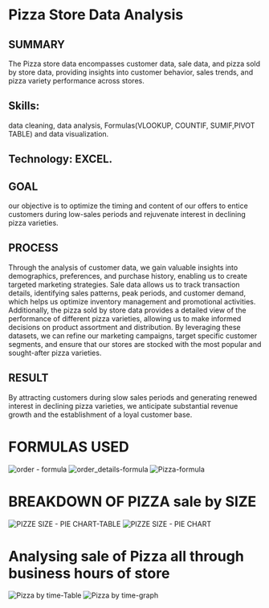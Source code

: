 # Pizza Store Data Analysis

## SUMMARY 
The Pizza store data encompasses customer data, sale data, and pizza sold by store data, providing insights into customer behavior, sales trends, and pizza variety performance across stores. 

## Skills: 
data cleaning, data analysis, Formulas(VLOOKUP, COUNTIF, SUMIF,PIVOT TABLE) and data visualization.

## Technology: EXCEL.

## GOAL 
our objective is to optimize the timing and content of our offers to entice customers during low-sales periods and rejuvenate interest in declining pizza varieties.

## PROCESS 
Through the analysis of customer data, we gain valuable insights into demographics, preferences, and purchase history, enabling us to create targeted marketing strategies. Sale data allows us to track transaction details, identifying sales patterns, peak periods, and customer demand, which helps us optimize inventory management and promotional activities. Additionally, the pizza sold by store data provides a detailed view of the performance of different pizza varieties, allowing us to make informed decisions on product assortment and distribution. By leveraging these datasets, we can refine our marketing campaigns, target specific customer segments, and ensure that our stores are stocked with the most popular and sought-after pizza varieties.

## RESULT
By attracting customers during slow sales periods and generating renewed interest in declining pizza varieties, we anticipate substantial revenue growth and the establishment of a loyal customer base.

# FORMULAS USED 
![order - formula](https://github.com/YounamS/Pizza-Store-Data-Analysis_Excel-Project/assets/40123305/6d9f1c48-8d78-4b3c-ab6a-bde548119136)
![order_details-formula](https://github.com/YounamS/Pizza-Store-Data-Analysis_Excel-Project/assets/40123305/57df1fac-607e-4926-b5f7-26df8320f6b4)
![Pizza-formula](https://github.com/YounamS/Pizza-Store-Data-Analysis_Excel-Project/assets/40123305/f3577e70-8ecf-4d26-942c-a6be050d4e23)

# BREAKDOWN OF PIZZA sale by SIZE
![PIZZE SIZE - PIE CHART-TABLE](https://github.com/YounamS/Pizza-Store-Data-Analysis_Excel-Project/assets/40123305/42fcc8ec-8b85-4325-a08b-990418f2c0ed)
![PIZZE SIZE - PIE CHART](https://github.com/YounamS/Pizza-Store-Data-Analysis_Excel-Project/assets/40123305/9c6e3ce3-6498-4b01-8027-6cdba5ed8de9)

# Analysing sale of Pizza all through business hours of store 
![Pizza by time-Table](https://github.com/YounamS/Pizza-Store-Data-Analysis_Excel-Project/assets/40123305/f9e1eb17-14a7-403d-97b8-e0532f5aa554)
![Pizza by time-graph](https://github.com/YounamS/Pizza-Store-Data-Analysis_Excel-Project/assets/40123305/6b3d3726-247b-4715-b776-a92f648ccaf6)






